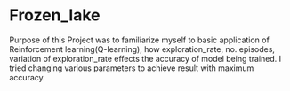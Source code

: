 # Frozen_lake
Purpose of this Project was to familiarize myself to basic application of Reinforcement learning(Q-learning), how exploration_rate, no. episodes,
variation of exploration_rate effects the accuracy of model being trained.
I tried changing various parameters to achieve result with maximum accuracy.
